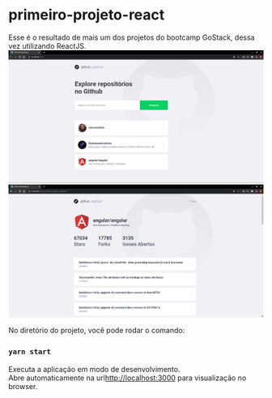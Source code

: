 # primeiro-projeto-react
Esse é o resultado de mais um dos projetos do bootcamp GoStack, dessa vez utilizando ReactJS.
![Screenshot](screen1.png)
![Screenshot](screen2.png)

No diretório do projeto, você pode rodar o comando:

### `yarn start`

Executa a aplicação em modo de desenvolvimento.<br />
Abre automaticamente na url[http://localhost:3000](http://localhost:3000) para visualização no browser.
